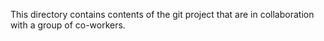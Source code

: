 This directory contains contents of the git project that are in collaboration with a group of co-workers.

